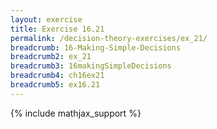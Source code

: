 ```yaml
---
layout: exercise
title: Exercise 16.21
permalink: /decision-theory-exercises/ex_21/
breadcrumb: 16-Making-Simple-Decisions
breadcrumb2: ex_21
breadcrumb3: 16makingSimpleDecisions
breadcrumb4: ch16ex21
breadcrumb5: ex16.21
---
```


{% include mathjax_support %}


